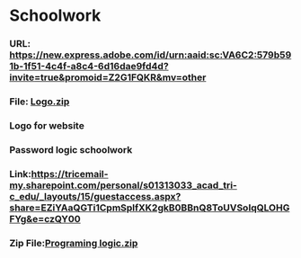 # Schoolwork
### URL: https://new.express.adobe.com/id/urn:aaid:sc:VA6C2:579b591b-1f51-4c4f-a8c4-6d16dae9fd4d?invite=true&promoid=Z2G1FQKR&mv=other
### File: [Logo.zip](https://github.com/PlzNotMonday/Schoolwork/files/14896867/Logo.zip)
### Logo for website

### Password logic schoolwork
### Link:https://tricemail-my.sharepoint.com/personal/s01313033_acad_tri-c_edu/_layouts/15/guestaccess.aspx?share=EZiYAaQGTi1CpmSplfXK2gkB0BBnQ8ToUVSoIqQLOHGFYg&e=czQY00
### Zip File:[Programing logic.zip](https://github.com/PlzNotMonday/Schoolwork/files/14899741/Programing.logic.zip)
